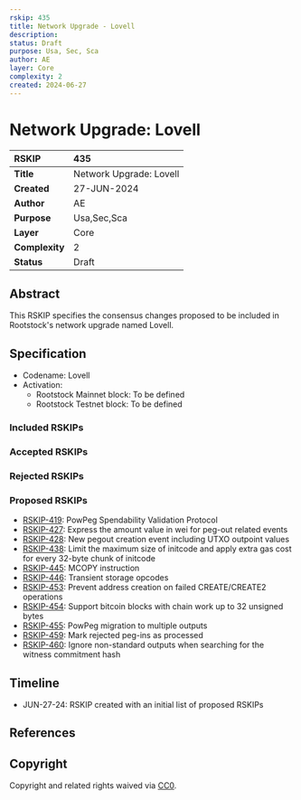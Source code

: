 ```yaml
---
rskip: 435
title: Network Upgrade - Lovell
description: 
status: Draft
purpose: Usa, Sec, Sca
author: AE
layer: Core
complexity: 2
created: 2024-06-27
---
```

# Network Upgrade: Lovell

|RSKIP          | 435                        |
| :------------ |:---------------------------|
|**Title**      | Network Upgrade: Lovell    |
|**Created**    | 27-JUN-2024                |
|**Author**     | AE                         |
|**Purpose**    | Usa,Sec,Sca                |
|**Layer**      | Core                       |
|**Complexity** | 2                          |
|**Status**     | Draft                      |

## Abstract

This RSKIP specifies the consensus changes proposed to be included in Rootstock's network upgrade named Lovell.

## Specification

- Codename: Lovell
- Activation:
	- Rootstock Mainnet block: To be defined
	- Rootstock Testnet block: To be defined

### Included RSKIPs


### Accepted RSKIPs


### Rejected RSKIPs


### Proposed RSKIPs

- [RSKIP-419](https://github.com/rsksmart/RSKIPs/blob/master/IPs/RSKIP419.md): PowPeg Spendability Validation Protocol
- [RSKIP-427](https://github.com/rsksmart/RSKIPs/blob/master/IPs/RSKIP427.md): Express the amount value in wei for peg-out related events
- [RSKIP-428](https://github.com/rsksmart/RSKIPs/blob/master/IPs/RSKIP428.md): New pegout creation event including UTXO outpoint values
- [RSKIP-438](https://github.com/rsksmart/RSKIPs/blob/master/IPs/RSKIP438.md): Limit the maximum size of initcode and apply extra gas cost for every 32-byte chunk of initcode
- [RSKIP-445](https://github.com/rsksmart/RSKIPs/blob/master/IPs/RSKIP445.md): MCOPY instruction
- [RSKIP-446](https://github.com/rsksmart/RSKIPs/blob/master/IPs/RSKIP446.md): Transient storage opcodes
- [RSKIP-453](https://github.com/rsksmart/RSKIPs/blob/master/IPs/RSKIP453.md): Prevent address creation on failed CREATE/CREATE2 operations
- [RSKIP-454](https://github.com/rsksmart/RSKIPs/blob/master/IPs/RSKIP454.md): Support bitcoin blocks with chain work up to 32 unsigned bytes
- [RSKIP-455](https://github.com/rsksmart/RSKIPs/blob/master/IPs/RSKIP455.md): PowPeg migration to multiple outputs
- [RSKIP-459](https://github.com/rsksmart/RSKIPs/blob/master/IPs/RSKIP459.md): Mark rejected peg-ins as processed
- [RSKIP-460](https://github.com/rsksmart/RSKIPs/blob/master/IPs/RSKIP460.md): Ignore non-standard outputs when searching for the witness commitment hash

## Timeline

- JUN-27-24: RSKIP created with an initial list of proposed RSKIPs

## References

## Copyright

Copyright and related rights waived via [CC0](https://creativecommons.org/publicdomain/zero/1.0/).

